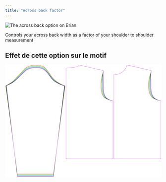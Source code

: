 ```yaml
---
title: "Across back factor"
---
```


![The across back option on Brian](./acrossbackfactor.svg)

Controls your across back width as a factor of your shoulder to shoulder measurement

## Effet de cette option sur le motif

![This image shows the effect of this option by superimposing several variants that have a different value for this option](brian_acrossbackfactor_sample.svg "Effect of this option on the pattern")
